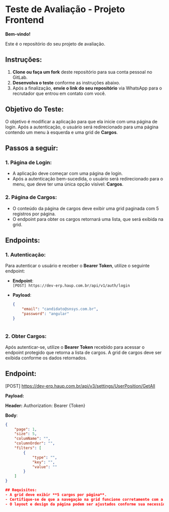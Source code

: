 # Teste de Avaliação - Projeto Frontend

**Bem-vindo!**

Este é o repositório do seu projeto de avaliação. 

## Instruções:

1. **Clone ou faça um fork** deste repositório para sua conta pessoal no GitLab.
2. **Desenvolva o teste** conforme as instruções abaixo.
3. Após a finalização, **envie o link do seu repositório** via WhatsApp para o recrutador que entrou em contato com você.

## Objetivo do Teste:

O objetivo é modificar a aplicação para que ela inicie com uma página de login. Após a autenticação, o usuário será redirecionado para uma página contendo um menu à esquerda e uma grid de **Cargos**.

## Passos a seguir:

### 1. Página de Login:
- A aplicação deve começar com uma página de login.
- Após a autenticação bem-sucedida, o usuário será redirecionado para o menu, que deve ter uma única opção visível: **Cargos**.

### 2. Página de Cargos:
- O conteúdo da página de cargos deve exibir uma grid paginada com 5 registros por página.
- O endpoint para obter os cargos retornará uma lista, que será exibida na grid.

## Endpoints:

### 1. Autenticação:
Para autenticar o usuário e receber o **Bearer Token**, utilize o seguinte endpoint:

- **Endpoint**:  
  `[POST] https://dev-erp.haup.com.br/api/v1/auth/login`
  
- **Payload**:  
  ```json
  {
      "email": "candidato@snsys.com.br",
      "password": "angular"
  }
 
### 2. Obter Cargos:

Após autenticar-se, utilize o **Bearer Token** recebido para acessar o endpoint protegido que retorna a lista de cargos. A grid de cargos deve ser exibida conforme os dados retornados.

## Endpoint:
[POST] https://dev-erp.haup.com.br/api/v3/settings/UserPosition/GetAll

**Payload:**

**Header:**
Authorization: Bearer {Token}

**Body**:
```json
{
    "page": 1,
    "size": 5,
    "columName": "",
    "columnOrder": "",
    "filters": [
        {
            "type": "",
            "key": "",
            "value": ""
        }
    ]
}

## Requisitos:
- A grid deve exibir **5 cargos por página**.
- Certifique-se de que a navegação na grid funcione corretamente com a paginação.
- O layout e design da página podem ser ajustados conforme sua necessidade, mas a funcionalidade descrita deve ser atendida.